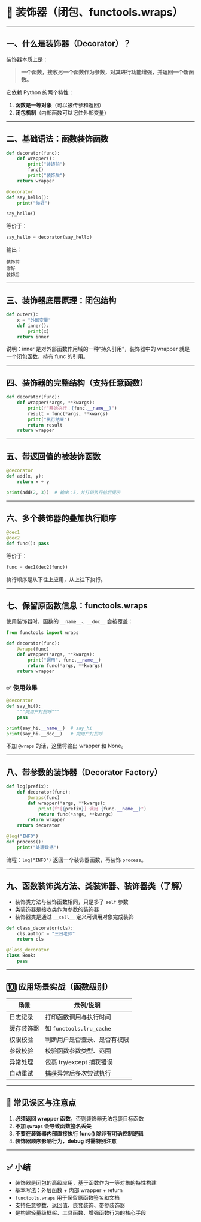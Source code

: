 # 🧠 装饰器（闭包、functools.wraps）

---

## 一、什么是装饰器（Decorator）？

装饰器本质上是：

> **一个函数，接收另一个函数作为参数，对其进行功能增强，并返回一个新函数。**

它依赖 Python 的两个特性：

1. **函数是一等对象**（可以被传参和返回）
2. **闭包机制**（内部函数可以记住外部变量）

---

## 二、基础语法：函数装饰函数

```python
def decorator(func):
    def wrapper():
        print("装饰前")
        func()
        print("装饰后")
    return wrapper

@decorator
def say_hello():
    print("你好")

say_hello()
```

等价于：

```python
say_hello = decorator(say_hello)
```

输出：

```
装饰前
你好
装饰后
```

---

## 三、装饰器底层原理：闭包结构

```python
def outer():
    x = "外部变量"
    def inner():
        print(x)
    return inner
```

说明：inner 是对外部函数作用域的一种“持久引用”，装饰器中的 wrapper 就是一个闭包函数，持有 func 的引用。

---

## 四、装饰器的完整结构（支持任意函数）

```python
def decorator(func):
    def wrapper(*args, **kwargs):
        print(f"开始执行：{func.__name__}")
        result = func(*args, **kwargs)
        print("执行结束")
        return result
    return wrapper
```

---

## 五、带返回值的被装饰函数

```python
@decorator
def add(x, y):
    return x + y

print(add(2, 3))  # 输出：5，并打印执行前后提示
```

---

## 六、多个装饰器的叠加执行顺序

```python
@dec1
@dec2
def func(): pass
```

等价于：

```python
func = dec1(dec2(func))
```

执行顺序是从下往上应用，从上往下执行。

---

## 七、保留原函数信息：functools.wraps

使用装饰器时，函数的 `__name__`、`__doc__` 会被覆盖：

```python
from functools import wraps

def decorator(func):
    @wraps(func)
    def wrapper(*args, **kwargs):
        print("调用", func.__name__)
        return func(*args, **kwargs)
    return wrapper
```

### ✅ 使用效果

```python
@decorator
def say_hi():
    """向用户打招呼"""
    pass

print(say_hi.__name__)  # say_hi
print(say_hi.__doc__)   # 向用户打招呼
```

不加 `@wraps` 的话，这里将输出 wrapper 和 None。

---

## 八、带参数的装饰器（Decorator Factory）

```python
def log(prefix):
    def decorator(func):
        @wraps(func)
        def wrapper(*args, **kwargs):
            print(f"[{prefix}] 调用 {func.__name__}")
            return func(*args, **kwargs)
        return wrapper
    return decorator

@log("INFO")
def process():
    print("处理数据")
```

流程：`log("INFO")` 返回一个装饰器函数，再装饰 `process`。

---

## 九、函数装饰类方法、类装饰器、装饰器类（了解）

* 装饰类方法与装饰函数相同，只是多了 `self` 参数
* 类装饰器是接收类作为参数的装饰器
* 装饰器类是通过 `__call__` 定义可调用对象完成装饰

```python
def class_decorator(cls):
    cls.author = "三日老师"
    return cls

@class_decorator
class Book:
    pass
```

---

## 🔟 应用场景实战（函数级别）

| 场景    | 示例/说明                   |
| ----- | ----------------------- |
| 日志记录  | 打印函数调用与执行时间             |
| 缓存装饰器 | 如 `functools.lru_cache` |
| 权限校验  | 判断用户是否登录、是否有权限          |
| 参数校验  | 校验函数参数类型、范围             |
| 异常处理  | 包裹 try/except 捕获错误      |
| 自动重试  | 捕获异常后多次尝试执行             |

---

## 🧠 常见误区与注意点

1. **必须返回 wrapper 函数**，否则装饰器无法包裹目标函数
2. **不加 `@wraps` 会导致函数签名丢失**
3. **不要在装饰器内部直接执行 func() 除非有明确控制逻辑**
4. **装饰器顺序影响行为，debug 时需特别注意**

---

## ✅ 小结

* 装饰器是闭包的高级应用，基于函数作为一等对象的特性构建
* 基本写法：外层函数 + 内部 wrapper + return
* `functools.wraps` 用于保留原函数签名和文档
* 支持任意参数、返回值、嵌套装饰、带参装饰器
* 是构建轻量级框架、工具函数、增强函数行为的核心手段

